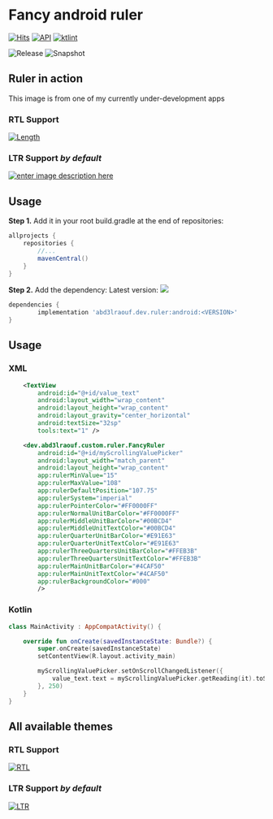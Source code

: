 # Fancy android ruler
[![Hits](https://hits.seeyoufarm.com/api/count/incr/badge.svg?url=https%3A%2F%2Fgithub.com%2FAbdElraoufSabri%2FFancyAndroidRuler&count_bg=%2379C83D&title_bg=%23555555&icon=googlefit.svg&icon_color=%23F3A2A2&title=hits&edge_flat=false)](https://github.com/AbdElraoufSabri/FancyAndroidRuler) [![API](https://img.shields.io/badge/API-19%2B-orange.svg?style=flat)](https://android-arsenal.com/api?level=19)  [![ktlint](https://img.shields.io/badge/code%20style-%E2%9D%A4-FF4081.svg)](https://ktlint.github.io/)

![Release](https://img.shields.io/nexus/r/dev.abd3lraouf.ruler/android?label=latest%20release&server=https%3A%2F%2Fs01.oss.sonatype.org)
![Snapshot](https://img.shields.io/nexus/s/dev.abd3lraouf.ruler/android?label=latest%20snapshot&server=https%3A%2F%2Fs01.oss.sonatype.org)

## Ruler in action

This image is from one of my currently under-development apps
### RTL Support

[![Length][1]][1]

### LTR Support _by default_
[![enter image description here][2]][2]

## Usage
**Step 1.** Add it in your root build.gradle at the end of repositories:

```groovy
allprojects {
    repositories {
        //...
        mavenCentral()
    }
}
```

**Step 2.** Add the dependency: Latest version: [![](https://jitpack.io/v/AbdElraoufSabri/FancyAndroidRuler.svg)](https://jitpack.io/#AbdElraoufSabri/FancyAndroidRuler)

```groovy
dependencies {
        implementation 'abd3lraouf.dev.ruler:android:<VERSION>'
}
```

## Usage
### XML
```xml
    <TextView
        android:id="@+id/value_text"
        android:layout_width="wrap_content"
        android:layout_height="wrap_content"
        android:layout_gravity="center_horizontal"
        android:textSize="32sp"
        tools:text="1" />

    <dev.abd3lraouf.custom.ruler.FancyRuler
        android:id="@+id/myScrollingValuePicker"
        android:layout_width="match_parent"
        android:layout_height="wrap_content"
        app:rulerMinValue="15"
        app:rulerMaxValue="108"
        app:rulerDefaultPosition="107.75"
        app:rulerSystem="imperial"
        app:rulerPointerColor="#FF0000FF"
        app:rulerNormalUnitBarColor="#FF0000FF"
        app:rulerMiddleUnitBarColor="#00BCD4"
        app:rulerMiddleUnitTextColor="#00BCD4"
        app:rulerQuarterUnitBarColor="#E91E63"
        app:rulerQuarterUnitTextColor="#E91E63"
        app:rulerThreeQuartersUnitBarColor="#FFEB3B"
        app:rulerThreeQuartersUnitTextColor="#FFEB3B"
        app:rulerMainUnitBarColor="#4CAF50"
        app:rulerMainUnitTextColor="#4CAF50"
        app:rulerBackgroundColor="#000"
        />
```

### Kotlin
```kotlin
class MainActivity : AppCompatActivity() {

    override fun onCreate(savedInstanceState: Bundle?) {
        super.onCreate(savedInstanceState)
        setContentView(R.layout.activity_main)

        myScrollingValuePicker.setOnScrollChangedListener({
            value_text.text = myScrollingValuePicker.getReading(it).toString()
        }, 250)
    }
}

```
## All available themes
### RTL Support

[![RTL][3]][3]

### LTR Support _by default_

[![LTR][4]][4]


  [1]: https://i.stack.imgur.com/sPlfr.gif
  [2]: https://i.stack.imgur.com/TYVLr.gif
  [3]: https://i.stack.imgur.com/nA2hK.png
  [4]: https://i.stack.imgur.com/uGiTD.png
